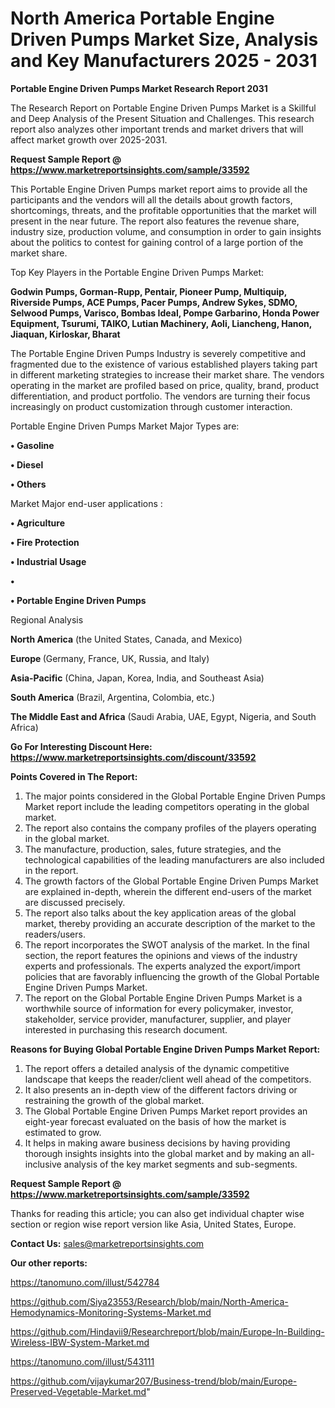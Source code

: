 # North America Portable Engine Driven Pumps Market Size, Analysis and Key Manufacturers 2025 - 2031

<strong>Portable Engine Driven Pumps Market Research Report 2031</strong>

The Research Report on Portable Engine Driven Pumps Market is a Skillful and Deep Analysis of the Present Situation and Challenges. This research report also analyzes other important trends and market drivers that will affect market growth over 2025-2031.

<strong>Request Sample Report @ <a href=https://www.marketreportsinsights.com/sample/33592>https://www.marketreportsinsights.com/sample/33592</a></strong>

This Portable Engine Driven Pumps market report aims to provide all the participants and the vendors will all the details about growth factors, shortcomings, threats, and the profitable opportunities that the market will present in the near future. The report also features the revenue share, industry size, production volume, and consumption in order to gain insights about the politics to contest for gaining control of a large portion of the market share.

Top Key Players in the Portable Engine Driven Pumps Market:

<strong>Godwin Pumps, Gorman-Rupp, Pentair, Pioneer Pump, Multiquip, Riverside Pumps, ACE Pumps, Pacer Pumps, Andrew Sykes, SDMO, Selwood Pumps, Varisco, Bombas Ideal, Pompe Garbarino, Honda Power Equipment, Tsurumi, TAIKO, Lutian Machinery, Aoli, Liancheng, Hanon, Jiaquan, Kirloskar, Bharat</strong>

The Portable Engine Driven Pumps Industry is severely competitive and fragmented due to the existence of various established players taking part in different marketing strategies to increase their market share. The vendors operating in the market are profiled based on price, quality, brand, product differentiation, and product portfolio. The vendors are turning their focus increasingly on product customization through customer interaction.

Portable Engine Driven Pumps Market Major Types are:

<strong>•  Gasoline

•  Diesel

•  Others</strong>

Market Major end-user applications :

<strong>•  Agriculture

•  Fire Protection

•  Industrial Usage

•  

•  Portable Engine Driven Pumps</strong>

Regional Analysis

</u><strong><b>North America</b></strong> (the United States, Canada, and Mexico)

<strong><b>Europe </b></strong>(Germany, France, UK, Russia, and Italy)

<strong><b>Asia-Pacific</b></strong> (China, Japan, Korea, India, and Southeast Asia)

<strong><b>South America</b></strong> (Brazil, Argentina, Colombia, etc.)

<strong><b>The Middle East and Africa</b></strong> (Saudi Arabia, UAE, Egypt, Nigeria, and South Africa)

<strong>Go For Interesting Discount Here: <a href=https://www.marketreportsinsights.com/discount/33592>https://www.marketreportsinsights.com/discount/33592</a></strong>

<strong>Points Covered in The Report:</strong>
<ol>
  <li>The major points considered in the Global Portable Engine Driven Pumps Market report include the leading competitors operating in the global market.</li>
  <li>The report also contains the company profiles of the players operating in the global market.</li>
  <li>The manufacture, production, sales, future strategies, and the technological capabilities of the leading manufacturers are also included in the report.</li>
  <li>The growth factors of the Global Portable Engine Driven Pumps Market are explained in-depth, wherein the different end-users of the market are discussed precisely.</li>
  <li>The report also talks about the key application areas of the global market, thereby providing an accurate description of the market to the readers/users.</li>
  <li>The report incorporates the SWOT analysis of the market. In the final section, the report features the opinions and views of the industry experts and professionals. The experts analyzed the export/import policies that are favorably influencing the growth of the Global Portable Engine Driven Pumps Market.</li>
  <li>The report on the Global Portable Engine Driven Pumps Market is a worthwhile source of information for every policymaker, investor, stakeholder, service provider, manufacturer, supplier, and player interested in purchasing this research document.</li>
</ol>
<strong>Reasons for Buying Global Portable Engine Driven Pumps Market Report:</strong>

<ol>
  <li>The report offers a detailed analysis of the dynamic competitive landscape that keeps the reader/client well ahead of the competitors.</li>
  <li>It also presents an in-depth view of the different factors driving or restraining the growth of the global market.</li>
  <li>The Global Portable Engine Driven Pumps Market report provides an eight-year forecast evaluated on the basis of how the market is estimated to grow.</li>
  <li>It helps in making aware business decisions by having providing thorough insights insights into the global market and by making an all-inclusive analysis of the key market segments and sub-segments.</li>
</ol>
<strong>Request Sample Report @ <a href=https://www.marketreportsinsights.com/sample/33592>https://www.marketreportsinsights.com/sample/33592</a></strong>


Thanks for reading this article; you can also get individual chapter wise section or region wise report version like Asia, United States, Europe.

<strong>Contact Us:</strong>
sales@marketreportsinsights.com

<strong>Our other reports:</strong>

<a href=https://tanomuno.com/illust/542784>https://tanomuno.com/illust/542784</a>

<a href=https://github.com/Siya23553/Research/blob/main/North-America-Hemodynamics-Monitoring-Systems-Market.md>https://github.com/Siya23553/Research/blob/main/North-America-Hemodynamics-Monitoring-Systems-Market.md</a>

<a href=https://github.com/Hindavii9/Researchreport/blob/main/Europe-In-Building-Wireless-IBW-System-Market.md>https://github.com/Hindavii9/Researchreport/blob/main/Europe-In-Building-Wireless-IBW-System-Market.md</a>

<a href=https://tanomuno.com/illust/543111>https://tanomuno.com/illust/543111</a>

<a href=https://github.com/vijaykumar207/Business-trend/blob/main/Europe-Preserved-Vegetable-Market.md>https://github.com/vijaykumar207/Business-trend/blob/main/Europe-Preserved-Vegetable-Market.md</a>"
